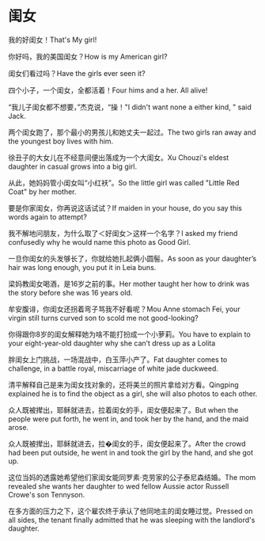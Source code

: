 # 闺女

<p><span class="chinese">我的好闺女！</span><span class="english">That's My girl!</span></p>

<p><span class="chinese">你好吗，我的美国闺女？</span><span class="english">How is my American girl?</span></p>

<p><span class="chinese">闺女们看过吗？</span><span class="english">Have the girls ever seen it?</span></p>

<p><span class="chinese">四个小子，一个闺女，全都活着！</span><span class="english">Four hims and a her. All alive!</span></p>

<p><span class="chinese">“我儿子闺女都不想要，”杰克说，“操！</span><span class="english">"I didn't want none a either kind, " said Jack.</span></p>

<p><span class="chinese">两个闺女跑了，那个最小的男孩儿和她丈夫一起过。</span><span class="english">The two girls ran away and the youngest boy lives with him.</span></p>

<p><span class="chinese">徐丑子的大女儿在不经意间便出落成为一个大闺女。</span><span class="english">Xu Chouzi's eldest daughter in casual grows into a big girl.</span></p>

<p><span class="chinese">从此，她妈妈管小闺女叫“小红袄”。</span><span class="english">So the little girl was called "Little Red Coat" by her mother.</span></p>

<p><span class="chinese">要是你家闺女，你再说这话试试？</span><span class="english">If maiden in your house, do you say this words again to attempt?</span></p>

<p><span class="chinese">我不解地问朋友，为什么取了＜好闺女＞这样一个名字？</span><span class="english">I asked my friend confusedly why he would name this photo as Good Girl.</span></p>

<p><span class="chinese">一旦你闺女的头发够长了，你就给她扎起俩小圆髻。</span><span class="english">As soon as your daughter’s hair was long enough, you put it in Leia buns.</span></p>

<p><span class="chinese">梁妈教闺女喝酒，是16岁之前的事。</span><span class="english">Her mother taught her how to drink was the story before she was 16 years old.</span></p>

<p><span class="chinese">牟安腹诽，你闺女还拐着弯子骂我不好看呢？</span><span class="english">Mou Anne stomach Fei, your virgin still turns curved son to scold me not good-looking?</span></p>

<p><span class="chinese">你得跟你8岁的闺女解释她为啥不能打扮成一个小萝莉。</span><span class="english">You have to explain to your eight-year-old daughter why she can’t dress up as a Lolita</span></p>

<p><span class="chinese">胖闺女上门挑战，一场混战中，白玉萍小产了。</span><span class="english">Fat daughter comes to challenge, in a battle royal, miscarriage of white jade duckweed.</span></p>

<p><span class="chinese">清平解释自己是来为闺女找对象的，还将美兰的照片拿给对方看。</span><span class="english">Qingping explained he is to find the object as a girl, she will also photos to each other.</span></p>

<p><span class="chinese">众人既被撵出，耶稣就进去，拉着闺女的手，闺女便起来了。</span><span class="english">But when the people were put forth, he went in, and took her by the hand, and the maid arose.</span></p>

<p><span class="chinese">众人既被撵出，耶稣就进去，拉�闺女的手，闺女便起来了。</span><span class="english">After the crowd had been put outside, he went in and took the girl by the hand, and she got up.</span></p>

<p><span class="chinese">这位当妈的透露她希望他们家闺女能同罗素·克劳家的公子泰尼森结婚。</span><span class="english">The mom revealed she wants her daughter to wed fellow Aussie actor Russell Crowe's son Tennyson.</span></p>

<p><span class="chinese">在多方面的压力之下，这个雇农终于承认了他同地主的闺女睡过觉。</span><span class="english">Pressed on all sides, the tenant finally admitted that he was sleeping with the landlord's daughter.</span></p>

